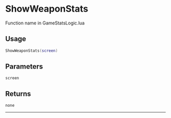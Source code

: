 # ShowWeaponStats
Function name in GameStatsLogic.lua
## Usage
```lua
ShowWeaponStats(screen)
```
## Parameters
`screen`
## Returns
`none`

---